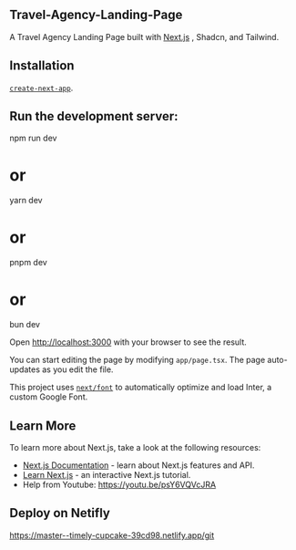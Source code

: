 ## Travel-Agency-Landing-Page
A Travel Agency Landing Page built with [Next.js](https://nextjs.org/) , Shadcn, and Tailwind.


## Installation
[`create-next-app`](https://github.com/vercel/next.js/tree/canary/packages/create-next-app).

## Run the development server:
npm run dev
# or
yarn dev
# or
pnpm dev
# or
bun dev


Open [http://localhost:3000](http://localhost:3000) with your browser to see the result.

You can start editing the page by modifying `app/page.tsx`. The page auto-updates as you edit the file.

This project uses [`next/font`](https://nextjs.org/docs/basic-features/font-optimization) to automatically optimize and load Inter, a custom Google Font.

## Learn More

To learn more about Next.js, take a look at the following resources:

- [Next.js Documentation](https://nextjs.org/docs) - learn about Next.js features and API.
- [Learn Next.js](https://nextjs.org/learn) - an interactive Next.js tutorial.
- Help from Youtube:  https://youtu.be/psY6VQVcJRA



## Deploy on Netifly

https://master--timely-cupcake-39cd98.netlify.app/git